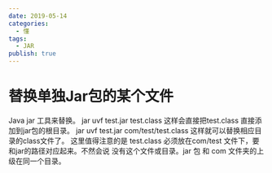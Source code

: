 ```yaml
---
date: 2019-05-14
categories:
  - 懂
tags:
  - JAR
publish: true
---
```


# 替换单独Jar包的某个文件

Java jar 工具来替换。
jar uvf test.jar test.class
这样会直接把test.class 直接添加到jar包的根目录。
jar uvf test.jar com/test/test.class 
这样就可以替换相应目录的class文件了。
这里值得注意的是  test.class 必须放在com/test 文件下，要和jar的路径对应起来。不然会说
没有这个文件或目录。jar 包 和 com 文件夹的上级在同一个目录。

